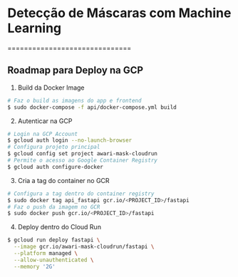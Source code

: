 # Detecção de Máscaras com Machine Learning
==============================

## Roadmap para Deploy na GCP

1. Build da Docker Image
```bash
# Faz o build as imagens do app e frontend
$ sudo docker-compose -f api/docker-compose.yml build
```

2. Autenticar na GCP
```bash
# Login na GCP Account
$ gcloud auth login --no-launch-browser
# Configura projeto principal
$ gcloud config set project awari-mask-cloudrun
# Permite o acesso ao Google Container Registry
$ gcloud auth configure-docker
```

3. Cria a tag do container no GCR
```bash
# Configura a tag dentro do container registry
$ sudo docker tag api_fastapi gcr.io/<PROJECT_ID>/fastapi
# Faz o push da imagem no GCR
$ sudo docker push gcr.io/<PROJECT_ID>/fastapi
```

4. Deploy dentro do Cloud Run
```bash
$ gcloud run deploy fastapi \
  --image gcr.io/awari-mask-cloudrun/fastapi \
  --platform managed \
  --allow-unauthenticated \
  --memory '2G'
```
